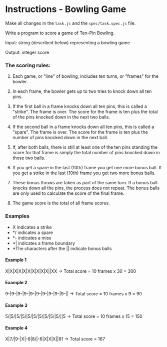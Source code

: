 # Instructions - Bowling Game

Make all changes in the `task.js` and the `spec/task.spec.js` file.

Write a program to score a game of Ten-Pin Bowling.

Input: string (described below) representing a bowling game

Output: integer score

### The scoring rules:
1. Each game, or "line" of bowling, includes ten turns, or "frames" for the bowler.

2. In each frame, the bowler gets up to two tries to knock down all ten pins.

3. If the first ball in a frame knocks down all ten pins, this is called a "strike". The frame is over. The score for the frame is ten plus the total of the pins knocked down in the next two balls.

4. If the second ball in a frame knocks down all ten pins, this is called a "spare". The frame is over. The score for the frame is ten plus the number of pins knocked down in the next ball.

5. If, after both balls, there is still at least one of the ten pins standing the score for that frame is simply the total number of pins knocked down in those two balls.

6. If you get a spare in the last (10th) frame you get one more bonus ball. If you get a strike in the last (10th) frame you get two more bonus balls.

7. These bonus throws are taken as part of the same turn. If a bonus ball knocks down all the pins, the process does not repeat. The bonus balls are only used to calculate the score of the final frame.

8. The game score is the total of all frame scores.

### Examples
* X indicates a strike
* */ indicates a spare
* *- indicates a miss
* *| indicates a frame boundary
* *The characters after the || indicate bonus balls

#### Example 1
X|X|X|X|X|X|X|X|X|X||XX -> Total score = 10 frames x 30 = 300

#### Example 2
9-|9-|9-|9-|9-|9-|9-|9-|9-|9-|| -> Total score = 10 frames x 9 = 90

#### Example 3
5/|5/|5/|5/|5/|5/|5/|5/|5/|5/||5 -> Total score = 10 frames x 15 = 150

#### Example 4
X|7/|9-|X|-8|8/|-6|X|X|X||81 -> Total score = 167